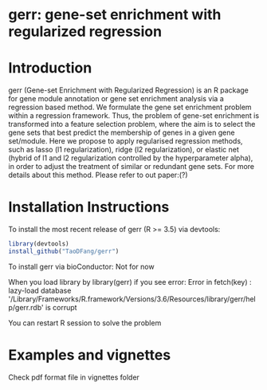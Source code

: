 # gerr: gene-set enrichment with regularized regression

# Introduction

gerr (Gene-set Enrichment with Regularized Regression) is  an R package for gene module annotation or gene set enrichment analysis via a regression based method.
We formulate the gene set enrichment problem within a regression framework. Thus, the problem of gene-set enrichment is transformed into a feature selection problem, where the aim is to select the gene sets that best predict the membership of genes in a given gene set/module.
Here we propose to apply regularised regression methods, such as lasso (l1 regularization), ridge (l2 regularization), or elastic net (hybrid of l1 and l2 regularization controlled by the hyperparameter alpha), in order to adjust the treatment of similar or redundant gene sets.
For more details about this method. Please refer to out paper:(?)

# Installation Instructions

To install the most recent release of gerr (R >= 3.5) via devtools:
 ```R
 library(devtools)
 install_github("TaoDFang/gerr")
 ```

 To install gerr via bioConductor:
 Not for now


When you load library by library(gerr)
if you see error:
Error in fetch(key) :
  lazy-load database '/Library/Frameworks/R.framework/Versions/3.6/Resources/library/gerr/help/gerr.rdb' is corrupt

You can restart R session to solve the problem

# Examples and vignettes

Check pdf format file in  vignettes folder

